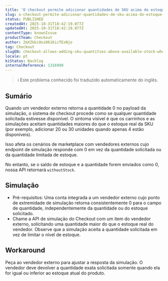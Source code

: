 ```yaml
---
title: 'O checkout permite adicionar quantidades de SKU acima do estoque disponível quando a simulação do vendedor externo retorna 0 como quantidade'
slug: o-checkout-permite-adicionar-quantidades-de-sku-acima-do-estoque-disponivel-quando-a-simulacao-do-vendedor-externo-retorna-0-como-quantidade
status: PUBLISHED
createdAt: 2025-10-31T18:42:19.077Z
updatedAt: 2025-10-31T18:42:19.077Z
contentType: knownIssue
productTeam: Checkout
author: 2mXZkbi0oi061KicTExNjo
tag: Checkout
slugEN: checkout-allows-adding-sku-quantities-above-available-stock-when-external-seller-simulation-returns-0-as-quantity
locale: pt
kiStatus: Backlog
internalReference: 1316990
---
```


>ℹ️ Este problema conhecido foi traduzido automaticamente do inglês.

## Sumário


Quando um vendedor externo retorna a quantidade 0 no payload da simulação, o sistema de checkout procede como se qualquer quantidade solicitada estivesse disponível. O sintoma visível é que os carrinhos e as simulações aceitam quantidades maiores do que o estoque real da SKU (por exemplo, adicionar 20 ou 30 unidades quando apenas 4 estão disponíveis).

Isso afeta os cenários de marketplace com vendedores externos cujo endpoint de simulação responde com 0 em vez da quantidade solicitada ou da quantidade limitada de estoque.

No entanto, se o saldo de estoque e a quantidade forem enviados como 0, nossa API retornará `withoutStock`.
## Simulação



- Pré-requisitos: Uma conta integrada a um vendedor externo cujo ponto de extremidade de simulação retorna consistentemente 0 para o campo de quantidade, independentemente da quantidade ou do estoque solicitado.
- Chame a API de simulação do Checkout com um item do vendedor externo, solicitando uma quantidade maior do que o estoque real do vendedor. Observe que a simulação aceita a quantidade solicitada em vez de limitar o nível de estoque.
## Workaround


Peça ao vendedor externo para ajustar a resposta da simulação. O vendedor deve devolver a quantidade exata solicitada somente quando ela for igual ou inferior ao estoque atual do produto.



